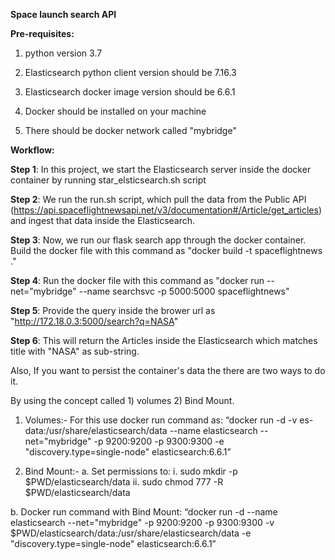 **Space launch search API**

**Pre-requisites:**

1. python version 3.7

2. Elasticsearch python client version should be 7.16.3

3. Elasticsearch docker image version should be 6.6.1

4. Docker should be installed on your machine

5. There should be docker network called "mybridge"

**Workflow:**

**Step 1**: In this project, we start the Elasticsearch server inside the docker container by running star_elsticsearch.sh script

**Step 2**: We run the run.sh script, which pull the data from the Public API (https://api.spaceflightnewsapi.net/v3/documentation#/Article/get_articles) and ingest that data inside the Elasticsearch.

**Step 3**: Now, we run our flask search app through the docker container. Build the docker file with this command as "docker build -t spaceflightnews ."

**Step 4**: Run the docker file with this command as "docker run --net="mybridge" --name searchsvc -p 5000:5000 spaceflightnews"

**Step 5**: Provide the query inside the brower url as "http://172.18.0.3:5000/search?q=NASA"

**Step 6**: This will return the Articles inside the Elasticsearch which matches title with "NASA" as sub-string.

Also, If you want to persist the container's data the there are two ways to do it.

By using the concept called 1) volumes 2) Bind Mount.

1) Volumes:-
For this use docker run command as:
“docker run -d -v es-data:/usr/share/elasticsearch/data  --name elasticsearch --net="mybridge"  -p 9200:9200 -p 9300:9300 -e "discovery.type=single-node" elasticsearch:6.6.1”

2) Bind Mount:-
a. Set permissions to:
	i. sudo mkdir -p $PWD/elasticsearch/data
	ii. sudo chmod 777 -R $PWD/elasticsearch/data

b. Docker run command with Bind Mount:
    “docker run -d --name elasticsearch --net="mybridge"  -p 9200:9200 -p  9300:9300 -v $PWD/elasticsearch/data:/usr/share/elasticsearch/data -e "discovery.type=single-node" elasticsearch:6.6.1”

